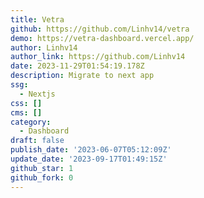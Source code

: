 ```yaml
---
title: Vetra
github: https://github.com/Linhv14/vetra
demo: https://vetra-dashboard.vercel.app/
author: Linhv14
author_link: https://github.com/Linhv14
date: 2023-11-29T01:54:19.178Z
description: Migrate to next app
ssg:
  - Nextjs
css: []
cms: []
category:
  - Dashboard
draft: false
publish_date: '2023-06-07T05:12:09Z'
update_date: '2023-09-17T01:49:15Z'
github_star: 1
github_fork: 0
---
```

